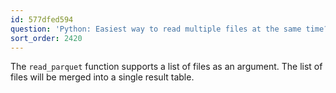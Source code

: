 ```yaml
---
id: 577dfed594
question: 'Python: Easiest way to read multiple files at the same time?'
sort_order: 2420
---
```


The `read_parquet` function supports a list of files as an argument. The list of files will be merged into a single result table.